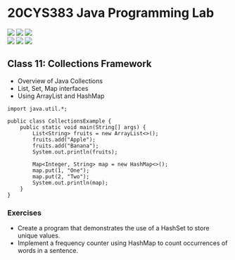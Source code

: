 # 20CYS383 Java Programming Lab
![](https://img.shields.io/badge/Batch-23CYS-lightgreen) ![](https://img.shields.io/badge/UG-blue) ![](https://img.shields.io/badge/Subject-JPL-blue) <br/>
![](https://img.shields.io/badge/Practical-3-orange) ![](https://img.shields.io/badge/Credits-1-orange) ![](https://img.shields.io/badge/Tools-IntelliJ-brown)  <br/>

## Class 11: Collections Framework

- Overview of Java Collections
- List, Set, Map interfaces
- Using ArrayList and HashMap

```
import java.util.*;

public class CollectionsExample {
    public static void main(String[] args) {
        List<String> fruits = new ArrayList<>();
        fruits.add("Apple");
        fruits.add("Banana");
        System.out.println(fruits);
        
        Map<Integer, String> map = new HashMap<>();
        map.put(1, "One");
        map.put(2, "Two");
        System.out.println(map);
    }
}
```

### Exercises
- Create a program that demonstrates the use of a HashSet to store unique values.
- Implement a frequency counter using HashMap to count occurrences of words in a sentence.
